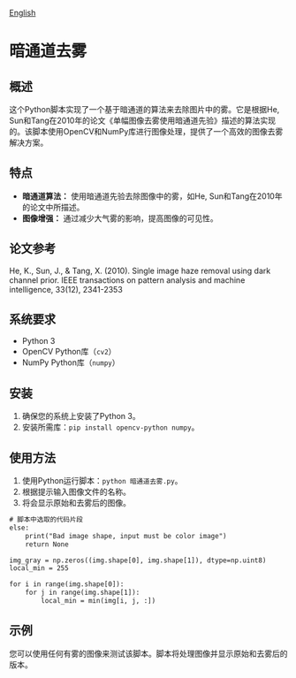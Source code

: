 [English](README.md)

# 暗通道去雾

## 概述
这个Python脚本实现了一个基于暗通道的算法来去除图片中的雾。它是根据He, Sun和Tang在2010年的论文《单幅图像去雾使用暗通道先验》描述的算法实现的。该脚本使用OpenCV和NumPy库进行图像处理，提供了一个高效的图像去雾解决方案。

## 特点
- **暗通道算法：** 使用暗通道先验去除图像中的雾，如He, Sun和Tang在2010年的论文中所描述。
- **图像增强：** 通过减少大气雾的影响，提高图像的可见性。

## 论文参考
He, K., Sun, J., & Tang, X. (2010). Single image haze removal using dark channel prior. IEEE transactions on pattern analysis and machine intelligence, 33(12), 2341-2353

## 系统要求
- Python 3
- OpenCV Python库（`cv2`）
- NumPy Python库（`numpy`）

## 安装
1. 确保您的系统上安装了Python 3。
2. 安装所需库：`pip install opencv-python numpy`。

## 使用方法
1. 使用Python运行脚本：`python 暗通道去雾.py`。
2. 根据提示输入图像文件的名称。
3. 将会显示原始和去雾后的图像。

```txt
# 脚本中选取的代码片段
else:
    print("Bad image shape, input must be color image")
    return None

img_gray = np.zeros((img.shape[0], img.shape[1]), dtype=np.uint8)
local_min = 255

for i in range(img.shape[0]):
    for j in range(img.shape[1]):
        local_min = min(img[i, j, :])
```

## 示例
您可以使用任何有雾的图像来测试该脚本。脚本将处理图像并显示原始和去雾后的版本。

